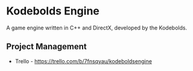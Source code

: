 # Kodebolds Engine

A game engine written in C++ and DirectX, developed by the Kodebolds.

## Project Management
* Trello - https://trello.com/b/7fnsqyau/kodeboldsengine
